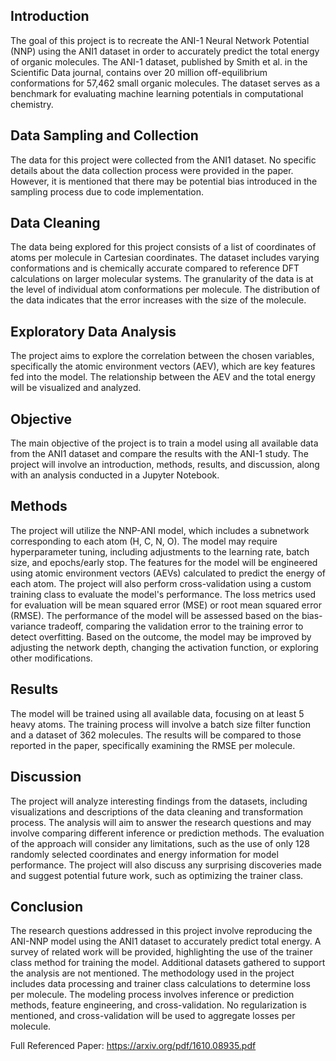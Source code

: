 ## Introduction
The goal of this project is to recreate the ANI-1 Neural Network Potential (NNP) using the ANI1 dataset in order to accurately predict the total energy of organic molecules. The ANI-1 dataset, published by Smith et al. in the Scientific Data journal, contains over 20 million off-equilibrium conformations for 57,462 small organic molecules. The dataset serves as a benchmark for evaluating machine learning potentials in computational chemistry.

## Data Sampling and Collection
The data for this project were collected from the ANI1 dataset. No specific details about the data collection process were provided in the paper. However, it is mentioned that there may be potential bias introduced in the sampling process due to code implementation.

## Data Cleaning
The data being explored for this project consists of a list of coordinates of atoms per molecule in Cartesian coordinates. The dataset includes varying conformations and is chemically accurate compared to reference DFT calculations on larger molecular systems. The granularity of the data is at the level of individual atom conformations per molecule. The distribution of the data indicates that the error increases with the size of the molecule.

## Exploratory Data Analysis
The project aims to explore the correlation between the chosen variables, specifically the atomic environment vectors (AEV), which are key features fed into the model. The relationship between the AEV and the total energy will be visualized and analyzed.

## Objective
The main objective of the project is to train a model using all available data from the ANI1 dataset and compare the results with the ANI-1 study. The project will involve an introduction, methods, results, and discussion, along with an analysis conducted in a Jupyter Notebook.

## Methods
The project will utilize the NNP-ANI model, which includes a subnetwork corresponding to each atom (H, C, N, O). The model may require hyperparameter tuning, including adjustments to the learning rate, batch size, and epochs/early stop. The features for the model will be engineered using atomic environment vectors (AEVs) calculated to predict the energy of each atom. The project will also perform cross-validation using a custom training class to evaluate the model's performance. The loss metrics used for evaluation will be mean squared error (MSE) or root mean squared error (RMSE). The performance of the model will be assessed based on the bias-variance tradeoff, comparing the validation error to the training error to detect overfitting. Based on the outcome, the model may be improved by adjusting the network depth, changing the activation function, or exploring other modifications.

## Results
The model will be trained using all available data, focusing on at least 5 heavy atoms. The training process will involve a batch size filter function and a dataset of 362 molecules. The results will be compared to those reported in the paper, specifically examining the RMSE per molecule.

## Discussion
The project will analyze interesting findings from the datasets, including visualizations and descriptions of the data cleaning and transformation process. The analysis will aim to answer the research questions and may involve comparing different inference or prediction methods. The evaluation of the approach will consider any limitations, such as the use of only 128 randomly selected coordinates and energy information for model performance. The project will also discuss any surprising discoveries made and suggest potential future work, such as optimizing the trainer class.

## Conclusion
The research questions addressed in this project involve reproducing the ANI-NNP model using the ANI1 dataset to accurately predict total energy. A survey of related work will be provided, highlighting the use of the trainer class method for training the model. Additional datasets gathered to support the analysis are not mentioned. The methodology used in the project includes data processing and trainer class calculations to determine loss per molecule. The modeling process involves inference or prediction methods, feature engineering, and cross-validation. No regularization is mentioned, and cross-validation will be used to aggregate losses per molecule.

Full Referenced Paper: https://arxiv.org/pdf/1610.08935.pdf
